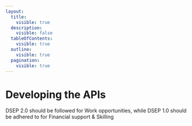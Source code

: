 ```yaml
---
layout:
  title:
    visible: true
  description:
    visible: false
  tableOfContents:
    visible: true
  outline:
    visible: true
  pagination:
    visible: true
---
```


# Developing the APIs

DSEP 2.0 should be followed for Work opportunities, while DSEP 1.0 should be adhered to for Financial support & Skilling
